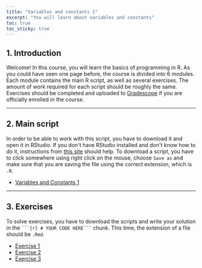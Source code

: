 ```yaml
---
title: "Variables and constants 1"
excerpt: "You will learn about variables and constants"
toc: true
toc_sticky: true
---
```


<script src="https://unpkg.com/vanilla-back-to-top@7.2.1/dist/vanilla-back-to-top.min.js"></script>
<script>addBackToTop()</script>

## 1. Introduction

Welcome! In this course, you will learn the basics of programming in R. As you could have seen one page before, the course is divided into 6 modules. Each module contains the main R script, as well as several exercises. The amount of work required for each script should be roughly the same. Exercises should be completed and uploaded to [Gradescope](https://www.gradescope.com/) if you are officially enrolled in the course.

---

## 2. Main script

In order to be able to work with this script, you have to download it and open it in RStudio. If you don't have RStudio installed and don't know how to do it, instructions from [this site](https://rstudio-education.github.io/hopr/starting.html) should help. To download a script, you have to click somewhere using right click on the mouse, choose `Save as` and make sure that you are saving the file using the correct extension, which is `.R`.

* <a href="https://lazarskiopencourses.github.io/courses/introduction_to_programming_in_R/01_variables_and_constants_1/01_variables_and_constants_1.R" target="_blank">Variables and Constants 1
</a>

---

## 3. Exercises

To solve exercises, you have to download the scripts and write your solution in the `
```{r} # YOUR CODE HERE```
` chunk. 
This time, the extension of a file should be `.Rmd`.

* <a href="https://lazarskiopencourses.github.io/courses/introduction_to_programming_in_R/01_variables_and_constants_1/Exercises/01_variables_and_constants_task_1.Rmd" target="_blank">Exercise 1</a>
* <a href="https://lazarskiopencourses.github.io/courses/introduction_to_programming_in_R/01_variables_and_constants_1/Exercises/01_variables_and_constants_task_2.Rmd" target="_blank">Exercise 2</a>
* <a href="https://lazarskiopencourses.github.io/courses/introduction_to_programming_in_R/01_variables_and_constants_1/Exercises/01_variables_and_constants_task_3.Rmd" target="_blank">Exercise 3</a>